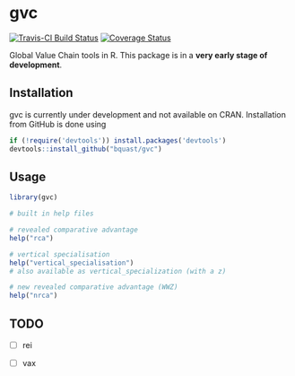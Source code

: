 # gvc
[![Travis-CI Build Status](https://travis-ci.org/bquast/gvc.png?branch=master)](https://travis-ci.org/bquast/gvc)
[![Coverage Status](https://coveralls.io/repos/bquast/gvc/badge.svg)](https://coveralls.io/r/bquast/gvc)

Global Value Chain tools in R. This package is in a **very early stage of development**.

## Installation
gvc is currently under development and not available on CRAN. Installation from GitHub is done using

```r
if (!require('devtools')) install.packages('devtools')
devtools::install_github("bquast/gvc")
```

## Usage

```r
library(gvc)

# built in help files

# revealed comparative advantage
help("rca")

# vertical specialisation
help("vertical_specialisation")
# also available as vertical_specialization (with a z)

# new revealed comparative advantage (WWZ)
help("nrca")
```

## TODO

 * [ ] rei
 * [ ] vax


